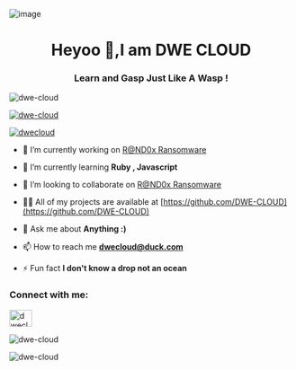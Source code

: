 ![image](https://github.com/DWE-CLOUD/DWE-CLOUD/blob/849e653c4d53c91af6985897d476a3a95cd2ec80/Pg1.gif)

<h1 align="center">Heyoo 👋,I am DWE CLOUD </h1>
<h3 align="center">Learn and Gasp Just Like A Wasp !</h3>

<p align="left"> <img src="https://komarev.com/ghpvc/?username=dwe-cloud&label=Profile%20views&color=0e75b6&style=flat" alt="dwe-cloud" /> </p>

<p align="left"> <a href="https://github.com/ryo-ma/github-profile-trophy"><img src="https://github-profile-trophy.vercel.app/?username=dwe-cloud" alt="dwe-cloud" /></a> </p>

<p align="left"> <a href="https://twitter.com/dwecloud" target="blank"><img src="https://img.shields.io/twitter/follow/dwecloud?logo=twitter&style=for-the-badge" alt="dwecloud" /></a> </p>

- 🔭 I’m currently working on [R@ND0x Ransomware](https://github.com/DWE-CLOUD/randoxer)

- 🌱 I’m currently learning **Ruby , Javascript**

- 👯 I’m looking to collaborate on [R@ND0x Ransomware](https://github.com/DWE-CLOUD/randoxer)

- 👨‍💻 All of my projects are available at [https://github.com/DWE-CLOUD](https://github.com/DWE-CLOUD)

- 💬 Ask me about **Anything :)**

- 📫 How to reach me **dwecloud@duck.com**

- ⚡ Fun fact **I don't know a drop not an ocean**

<h3 align="left">Connect with me:</h3>
<p align="left">
<a href="https://twitter.com/dwecloud" target="blank"><img align="center" src="https://raw.githubusercontent.com/rahuldkjain/github-profile-readme-generator/master/src/images/icons/Social/twitter.svg" alt="dwecloud" height="30" width="40" /></a>
</p>


<p><img align="center" src="https://github-readme-stats.vercel.app/api/top-langs?username=dwe-cloud&show_icons=true&locale=en&layout=compact" alt="dwe-cloud" /></p>

<p><img align="center" src="https://github-readme-streak-stats.herokuapp.com/?user=dwe-cloud&" alt="dwe-cloud" /></p>
